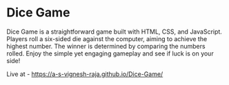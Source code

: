 # Dice Game

Dice Game is a straightforward game built with HTML, CSS, and JavaScript. Players roll a six-sided die against the computer, aiming to achieve the highest number. 
The winner is determined by comparing the numbers rolled. Enjoy the simple yet engaging gameplay and see if luck is on your side!

Live at - https://a-s-vignesh-raja.github.io/Dice-Game/

